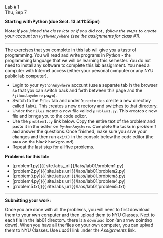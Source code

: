 <div class="recitation">



<div class="column_date">
<p markdown="block">

Lab # 1 <br> 
Thu, Sep 7 

</p>
</div>



<div class="column_recitation" >
<p markdown="block">

**Starting with Python (due Sept. 13 at 11:55pm)**

Note: *if you joined the class late or if you did not , follow the steps to create your account on `PythonAnywhere` (see the assignments for class #1).* 

---

The exercises that you complete in this lab will give you a taste of programming.
You will read and write programs in Python - the programming language that we
will be learning this semester. You do not need to install any software to complete
this lab assignment. You need a computer with Internet access (either your personal
computer or any NYU public lab computer).


- Login to your `PythonAnywhere` account (use a separate tab in the browser so
that you can switch back and forth between this page and the `PythonAnywhere` 
page). 
- Switch to the `Files` tab and under `Directories` create a new directory
called `lab01`. This creates a new directory and switches to that directory. 
- Under the `Files` create a new file called `problem1.py`. This creates a new
file and brings you to the code editor. 
- Use the `problem1.py` link below. Copy the entire text of the problem and paste it
in the editor on `PythonAnywhere`. Complete the tasks in problem 1 and answer the
questions. Once finished, make sure you save your changes and then
run `exit()` in the console below the code editor (the area on the black background).  
- Repeat the last step for all five problems. 


__Problems for this lab:__
- [problem1.py]({{ site.labs_url }}/labs/lab01/problem1.py)
- [problem2.py]({{ site.labs_url }}/labs/lab01/problem2.py)
- [problem3.py]({{ site.labs_url }}/labs/lab01/problem3.py)
- [problem4.py]({{ site.labs_url }}/labs/lab01/problem4.py)
- [problem5.txt]({{ site.labs_url }}/labs/lab01/problem5.txt)


<!--

- Complete the problems listed there in `lab01` folder. The final versions
(i.e., the ones that will be graded) should be there no later than the due date of
Sept. 13 at 11:55pm. 
-->
--- 

__Submitting your work:__

Once you are done with all the problems, you will need to first download them 
to your own computer and then upload them to NYU Classes. 
Next to each file in the lab01 directory, there is a `download` icon (an
arrow pointing down). When you have all the files on your own computer, you
can upload them to NYU Classes. Use _Lab01_ link under the _Assignments_ link. 

</p>
</div>



</div>
